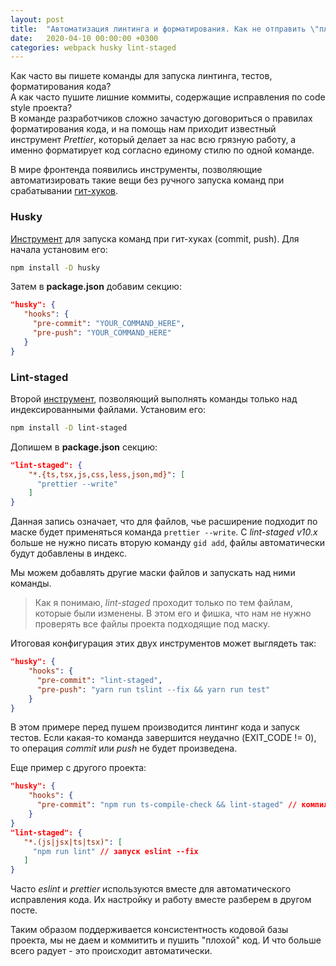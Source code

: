 ```yaml
---
layout: post
title:  "Автоматизация линтинга и форматирования. Как не отправить \"плохой\" код в репозиторий."
date:   2020-04-10 00:00:00 +0300
categories: webpack husky lint-staged
---
```


Как часто вы пишете команды для запуска линтинга, тестов, форматирования кода? <br>
А как часто пушите лишние коммиты, содержащие исправления по code style проекта? <br>
В команде разработчиков сложно зачастую договориться о правилах форматирования кода,
и на помощь нам приходит известный инструмент *Prettier*, который делает за нас всю грязную работу,
а именно форматирует код согласно единому стилю по одной команде.

В мире фронтенда появились инструменты, позволяющие автоматизировать такие вещи без ручного запуска команд при срабатывании [гит-хуков](https://git-scm.com/docs/githooks).

### Husky

[Инструмент](https://github.com/typicode/husky) для запуска команд при гит-хуках (commit, push).
Для начала установим его:
```bash
npm install -D husky
```
Затем в **package.json** добавим секцию:
```json
"husky": {
   "hooks": {
     "pre-commit": "YOUR_COMMAND_HERE",
     "pre-push": "YOUR_COMMAND_HERE"
   }
}
```

### Lint-staged

Второй [инструмент](https://github.com/okonet/lint-staged), позволяющий выполнять команды только над индексированными файлами.
Установим его:
```bash
npm install -D lint-staged
```
Допишем в **package.json** секцию:
```json
"lint-staged": {
    "*.{ts,tsx,js,css,less,json,md}": [
      "prettier --write"
    ]
}
```

Данная запись означает, что для файлов, чье расширение подходит по маске будет применяться команда `prettier --write`.
С *lint-staged v10.x* больше не нужно писать вторую команду `gid add`, файлы автоматически будут добавлены в индекс.

Мы можем добавлять другие маски файлов и запускать над ними команды.

> Как я понимаю, *lint-staged* проходит только по тем файлам, которые были изменены. В этом его и фишка, что нам не нужно проверять все файлы проекта подходящие под маску.

Итоговая конфигурация этих двух инструментов может выглядеть так:
```json
"husky": {
    "hooks": {
      "pre-commit": "lint-staged",
      "pre-push": "yarn run tslint --fix && yarn run test"
    }
}
```

В этом примере перед пушем производится линтинг кода и запуск тестов.
Если какая-то команда завершится неудачно (EXIT_CODE != 0), то операция *commit* или *push* не будет произведена.

Еще пример с другого проекта:
```json
"husky": {
    "hooks": {
      "pre-commit": "npm run ts-compile-check && lint-staged" // компиляция ts и запуск lint-staged
    }
}
"lint-staged": {
   "*.(js|jsx|ts|tsx)": [
     "npm run lint" // запуск eslint --fix
   ]
}
```

Часто *eslint* и *prettier* используются вместе для автоматического исправления кода.
Их настройку и работу вместе разберем в другом посте.

Таким образом поддерживается консистентность кодовой базы проекта, мы не даем и коммитить и пушить "плохой" код.
И что больше всего радует - это происходит автоматически.
